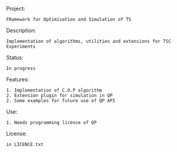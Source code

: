 Project: 

	FRamework for Optimisation and Simulation of TS

Description:

	Implementation of algorithms, utilities and extensions for TSC Experiments

Status:

	In progress

Features:

	1. Implementation of C.O.P algorithm
	2. Extension plugin for simulation in QP
	2. Some examples for future use of QP API

Use:

	1. Needs programming licence of QP

License:

	in LICENCE.txt